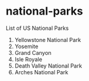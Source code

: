 national-parks
==============

List of US National Parks

1. Yellowstone National Park
2. Yosemite
3. Grand Canyon
4. Isle Royale
5. Death Valley National Park
6. Arches National Park
